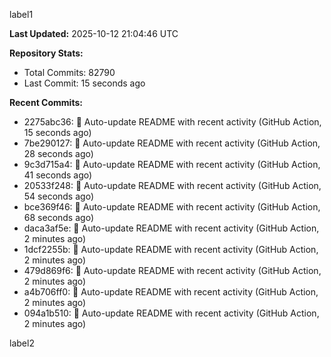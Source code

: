 
label1 
<!-- ACTIVITY_START -->
**Last Updated:** 2025-10-12 21:04:46 UTC

**Repository Stats:**
- Total Commits: 82790
- Last Commit: 15 seconds ago

**Recent Commits:**
- 2275abc36: 🤖 Auto-update README with recent activity (GitHub Action, 15 seconds ago)
- 7be290127: 🤖 Auto-update README with recent activity (GitHub Action, 28 seconds ago)
- 9c3d715a4: 🤖 Auto-update README with recent activity (GitHub Action, 41 seconds ago)
- 20533f248: 🤖 Auto-update README with recent activity (GitHub Action, 54 seconds ago)
- bce369f46: 🤖 Auto-update README with recent activity (GitHub Action, 68 seconds ago)
- daca3af5e: 🤖 Auto-update README with recent activity (GitHub Action, 2 minutes ago)
- 1dcf2255b: 🤖 Auto-update README with recent activity (GitHub Action, 2 minutes ago)
- 479d869f6: 🤖 Auto-update README with recent activity (GitHub Action, 2 minutes ago)
- a4b706ff0: 🤖 Auto-update README with recent activity (GitHub Action, 2 minutes ago)
- 094a1b510: 🤖 Auto-update README with recent activity (GitHub Action, 2 minutes ago)
<!-- ACTIVITY_END -->

label2
